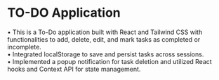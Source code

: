 # TO-DO Application

• This is a To-Do application built with React and Tailwind CSS with functionalities to add, delete, edit, and mark tasks as completed or incomplete.
<br/>
• Integrated localStorage to save and persist tasks across sessions.
<br/>
• Implemented a popup notification for task deletion and utilized React hooks and Context API for state management.
